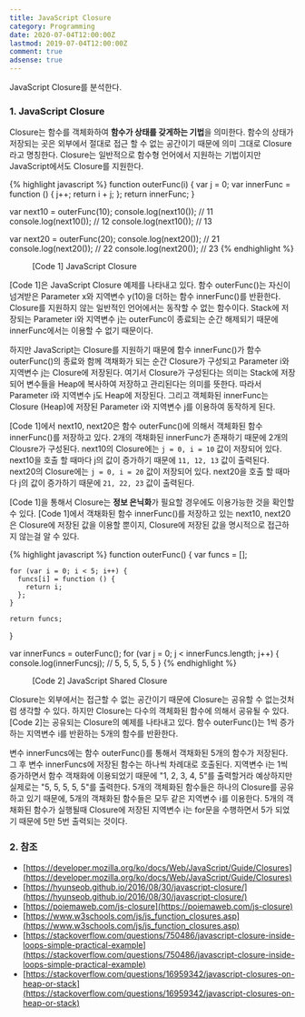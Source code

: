 ```yaml
---
title: JavaScript Closure
category: Programming
date: 2020-07-04T12:00:00Z
lastmod: 2019-07-04T12:00:00Z
comment: true
adsense: true
---
```


JavaScript Closure를 분석한다.

### 1. JavaScript Closure

Closure는 함수를 객체화하여 **함수가 상태를 갖게하는 기법**을 의미한다. 함수의 상태가 저장되는 곳은 외부에서 절대로 접근 할 수 없는 공간이기 때문에 의미 그대로 Closure라고 명칭한다. Closure는 일반적으로 함수형 언어에서 지원하는 기법이지만 JavaScript에서도 Closure를 지원한다.

{% highlight javascript %}
function outerFunc(i) {
    var j = 0;
    var innerFunc = function () {
        j++;
        return i + j;
    };
    return innerFunc;
}
  
var next10 = outerFunc(10);
console.log(next10()); // 11
console.log(next10()); // 12
console.log(next10()); // 13

var next20 = outerFunc(20);
console.log(next20()); // 21
console.log(next20()); // 22
console.log(next20()); // 23
{% endhighlight %}
<figure>
<figcaption class="caption">[Code 1] JavaScript Closure</figcaption>
</figure>

[Code 1]은 JavaScript Closure 예제를 나타내고 있다. 함수 outerFunc()는 자신이 넘겨받은 Parameter x와 지역변수 y(10)을 더하는 함수 innerFunc()를 반환한다. Closure를 지원하지 않는 일반적인 언어에서는 동작할 수 없는 함수이다. Stack에 저장되는 Parameter i와 지역변수 j는 outerFunc이 종료되는 순간 해제되기 때문에 innerFunc에서는 이용할 수 없기 때문이다.

하지만 JavaScript는 Closure를 지원하기 때문에 함수 innerFunc()가 함수 outerFunc()의 종료와 함께 객채화가 되는 순간 Closure가 구성되고 Parameter i와 지역변수 j는 Closure에 저장된다. 여기서 Closure가 구성된다는 의미는 Stack에 저장되어 변수들을 Heap에 복사하여 저장하고 관리된다는 의미를 뜻한다. 따라서 Parameter i와 지역변수 j도 Heap에 저장된다. 그리고 객체화된 innerFunc는 Closure (Heap)에 저장된 Parameter i와 지역변수 j를 이용하여 동작하게 된다.

[Code 1]에서 next10, next20은 함수 outerFunc()에 의해서 객체화된 함수 innerFunc()를 저장하고 있다. 2개의 객채화된 innerFunc가 존재하기 때문에 2개의 Clousre가 구성된다. next10의 Closure에는 `j = 0, i = 10` 값이 저장되어 있다. next10을 호출 할 때마다 j의 값이 증가하기 때문에 `11, 12, 13` 값이 출력된다. next20의 Closure에는 `j = 0, i = 20` 값이 저장되어 있다. next20을 호출 할 때마다 j의 값이 증가하기 때문에 `21, 22, 23` 값이 출력된다.

[Code 1]을 통해서 Closure는 **정보 은닉화**가 필요할 경우에도 이용가능한 것을 확인할 수 있다. [Code 1]에서 객채화된 함수 innerFunc()를 저장하고 있는 next10, next20은 Closure에 저장된 값을 이용할 뿐이지, Closure에 저장된 값을 명시적으로 접근하지 않는걸 알 수 있다.

{% highlight javascript %}
function outerFunc() {
    var funcs = [];

    for (var i = 0; i < 5; i++) {
      funcs[i] = function () {
        return i;
      };
    }

    return funcs;
}

var innerFuncs = outerFunc();
for (var j = 0; j < innerFuncs.length; j++) {
  console.log(innerFuncs[j]()); // 5, 5, 5, 5, 5
}
{% endhighlight %}
<figure>
<figcaption class="caption">[Code 2] JavaScript Shared Closure</figcaption>
</figure>

Closure는 외부에서는 접근할 수 없는 공간이기 때문에 Closure는 공유할 수 없는것처럼 생각할 수 있다. 하지만 Closure는 다수의 객체화된 함수에 의해서 공유될 수 있다. [Code 2]는 공유되는 Closure의 예제를 나타내고 있다. 함수 outerFunc()는 1씩 증가하는 지역변수 i를 반환하는 5개의 함수를 반환한다. 

변수 innerFuncs에는 함수 outerFunc()를 통해서 객채화된 5개의 함수가 저장된다. 그 후 변수 innerFuncs에 저장된 함수는 하나씩 차례대로 호출된다. 지역변수 i는 1씩 증가하면서 함수 객채화에 이용되었기 때문에 "1, 2, 3, 4, 5"를 출력할거라 예상하지만 실제로는 "5, 5, 5, 5, 5"를 출력한다. 5개의 객체화된 함수들은 하나의 Closure를 공유하고 있기 때문에, 5개의 객채화된 함수들은 모두 같은 지역변수 i를 이용한다. 5개의 객채화된 함수가 실행될때 Closure에 저장된 지역변수 i는 for문을 수행하면서 5가 되었기 때문에 5만 5번 출력되는 것이다.

### 2. 참조

* [https://developer.mozilla.org/ko/docs/Web/JavaScript/Guide/Closures](https://developer.mozilla.org/ko/docs/Web/JavaScript/Guide/Closures)
* [https://hyunseob.github.io/2016/08/30/javascript-closure/](https://hyunseob.github.io/2016/08/30/javascript-closure/)
* [https://poiemaweb.com/js-closure](https://poiemaweb.com/js-closure)
* [https://www.w3schools.com/js/js_function_closures.asp](https://www.w3schools.com/js/js_function_closures.asp)
* [https://stackoverflow.com/questions/750486/javascript-closure-inside-loops-simple-practical-example](https://stackoverflow.com/questions/750486/javascript-closure-inside-loops-simple-practical-example)
* [https://stackoverflow.com/questions/16959342/javascript-closures-on-heap-or-stack](https://stackoverflow.com/questions/16959342/javascript-closures-on-heap-or-stack)